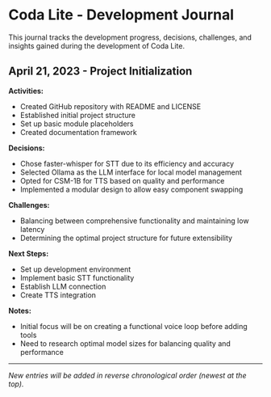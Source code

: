 # Coda Lite - Development Journal

This journal tracks the development progress, decisions, challenges, and insights gained during the development of Coda Lite.

## April 21, 2023 - Project Initialization

**Activities:**
- Created GitHub repository with README and LICENSE
- Established initial project structure
- Set up basic module placeholders
- Created documentation framework

**Decisions:**
- Chose faster-whisper for STT due to its efficiency and accuracy
- Selected Ollama as the LLM interface for local model management
- Opted for CSM-1B for TTS based on quality and performance
- Implemented a modular design to allow easy component swapping

**Challenges:**
- Balancing between comprehensive functionality and maintaining low latency
- Determining the optimal project structure for future extensibility

**Next Steps:**
- Set up development environment
- Implement basic STT functionality
- Establish LLM connection
- Create TTS integration

**Notes:**
- Initial focus will be on creating a functional voice loop before adding tools
- Need to research optimal model sizes for balancing quality and performance

---

*New entries will be added in reverse chronological order (newest at the top).*
